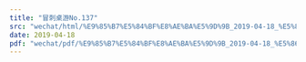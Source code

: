 ```yaml
---
title: "冒刺桌游No.137"
src: "wechat/html/%E9%85%B7%E5%84%BF%E8%AE%BA%E5%9D%9B_2019-04-18_%E5%86%92%E5%88%BA%E6%A1%8C%E6%B8%B8No.137.html"
date: 2019-04-18
pdf: "wechat/pdf/%E9%85%B7%E5%84%BF%E8%AE%BA%E5%9D%9B_2019-04-18_%E5%86%92%E5%88%BA%E6%A1%8C%E6%B8%B8No.137.pdf"
---
```


